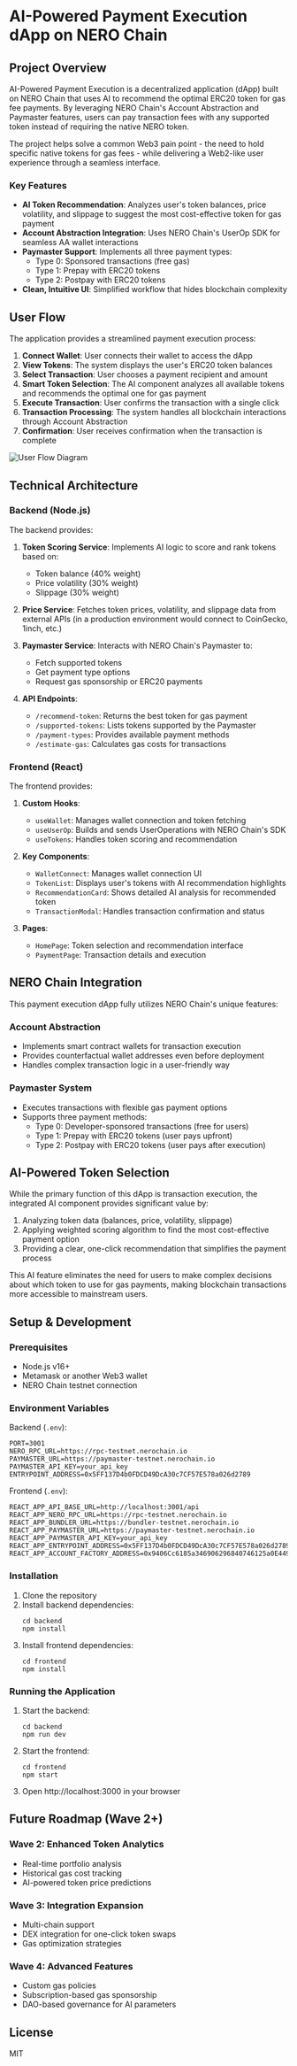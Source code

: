 # AI-Powered Payment Execution dApp on NERO Chain

## Project Overview

AI-Powered Payment Execution is a decentralized application (dApp) built on NERO Chain that uses AI to recommend the optimal ERC20 token for gas fee payments. By leveraging NERO Chain's Account Abstraction and Paymaster features, users can pay transaction fees with any supported token instead of requiring the native NERO token.

The project helps solve a common Web3 pain point - the need to hold specific native tokens for gas fees - while delivering a Web2-like user experience through a seamless interface.

### Key Features

- **AI Token Recommendation**: Analyzes user's token balances, price volatility, and slippage to suggest the most cost-effective token for gas payment
- **Account Abstraction Integration**: Uses NERO Chain's UserOp SDK for seamless AA wallet interactions
- **Paymaster Support**: Implements all three payment types:
  - Type 0: Sponsored transactions (free gas)
  - Type 1: Prepay with ERC20 tokens
  - Type 2: Postpay with ERC20 tokens
- **Clean, Intuitive UI**: Simplified workflow that hides blockchain complexity

## User Flow

The application provides a streamlined payment execution process:

1. **Connect Wallet**: User connects their wallet to access the dApp
2. **View Tokens**: The system displays the user's ERC20 token balances
3. **Select Transaction**: User chooses a payment recipient and amount
4. **Smart Token Selection**: The AI component analyzes all available tokens and recommends the optimal one for gas payment
5. **Execute Transaction**: User confirms the transaction with a single click
6. **Transaction Processing**: The system handles all blockchain interactions through Account Abstraction
7. **Confirmation**: User receives confirmation when the transaction is complete

![User Flow Diagram](./docs/userflow.png)

## Technical Architecture

### Backend (Node.js)

The backend provides:

1. **Token Scoring Service**: Implements AI logic to score and rank tokens based on:
   - Token balance (40% weight)
   - Price volatility (30% weight)
   - Slippage (30% weight)

2. **Price Service**: Fetches token prices, volatility, and slippage data from external APIs (in a production environment would connect to CoinGecko, 1inch, etc.)

3. **Paymaster Service**: Interacts with NERO Chain's Paymaster to:
   - Fetch supported tokens
   - Get payment type options
   - Request gas sponsorship or ERC20 payments

4. **API Endpoints**:
   - `/recommend-token`: Returns the best token for gas payment
   - `/supported-tokens`: Lists tokens supported by the Paymaster
   - `/payment-types`: Provides available payment methods
   - `/estimate-gas`: Calculates gas costs for transactions

### Frontend (React)

The frontend provides:

1. **Custom Hooks**:
   - `useWallet`: Manages wallet connection and token fetching
   - `useUserOp`: Builds and sends UserOperations with NERO Chain's SDK
   - `useTokens`: Handles token scoring and recommendation

2. **Key Components**:
   - `WalletConnect`: Manages wallet connection UI
   - `TokenList`: Displays user's tokens with AI recommendation highlights
   - `RecommendationCard`: Shows detailed AI analysis for recommended token
   - `TransactionModal`: Handles transaction confirmation and status

3. **Pages**:
   - `HomePage`: Token selection and recommendation interface
   - `PaymentPage`: Transaction details and execution

## NERO Chain Integration

This payment execution dApp fully utilizes NERO Chain's unique features:

### Account Abstraction

- Implements smart contract wallets for transaction execution
- Provides counterfactual wallet addresses even before deployment
- Handles complex transaction logic in a user-friendly way

### Paymaster System

- Executes transactions with flexible gas payment options
- Supports three payment methods:
  - Type 0: Developer-sponsored transactions (free for users)
  - Type 1: Prepay with ERC20 tokens (user pays upfront)
  - Type 2: Postpay with ERC20 tokens (user pays after execution)

## AI-Powered Token Selection

While the primary function of this dApp is transaction execution, the integrated AI component provides significant value by:

1. Analyzing token data (balances, price, volatility, slippage)
2. Applying weighted scoring algorithm to find the most cost-effective payment option
3. Providing a clear, one-click recommendation that simplifies the payment process

This AI feature eliminates the need for users to make complex decisions about which token to use for gas payments, making blockchain transactions more accessible to mainstream users.

## Setup & Development

### Prerequisites

- Node.js v16+
- Metamask or another Web3 wallet
- NERO Chain testnet connection

### Environment Variables

Backend (`.env`):
```
PORT=3001
NERO_RPC_URL=https://rpc-testnet.nerochain.io
PAYMASTER_URL=https://paymaster-testnet.nerochain.io
PAYMASTER_API_KEY=your_api_key
ENTRYPOINT_ADDRESS=0x5FF137D4b0FDCD49DcA30c7CF57E578a026d2789
```

Frontend (`.env`):
```
REACT_APP_API_BASE_URL=http://localhost:3001/api
REACT_APP_NERO_RPC_URL=https://rpc-testnet.nerochain.io
REACT_APP_BUNDLER_URL=https://bundler-testnet.nerochain.io
REACT_APP_PAYMASTER_URL=https://paymaster-testnet.nerochain.io
REACT_APP_PAYMASTER_API_KEY=your_api_key
REACT_APP_ENTRYPOINT_ADDRESS=0x5FF137D4b0FDCD49DcA30c7CF57E578a026d2789
REACT_APP_ACCOUNT_FACTORY_ADDRESS=0x9406Cc6185a346906296840746125a0E44976454
```

### Installation

1. Clone the repository
2. Install backend dependencies:
   ```
   cd backend
   npm install
   ```
3. Install frontend dependencies:
   ```
   cd frontend
   npm install
   ```

### Running the Application

1. Start the backend:
   ```
   cd backend
   npm run dev
   ```
2. Start the frontend:
   ```
   cd frontend
   npm start
   ```
3. Open http://localhost:3000 in your browser

## Future Roadmap (Wave 2+)

### Wave 2: Enhanced Token Analytics
- Real-time portfolio analysis
- Historical gas cost tracking
- AI-powered token price predictions

### Wave 3: Integration Expansion
- Multi-chain support
- DEX integration for one-click token swaps
- Gas optimization strategies

### Wave 4: Advanced Features
- Custom gas policies
- Subscription-based gas sponsorship
- DAO-based governance for AI parameters

## License

MIT